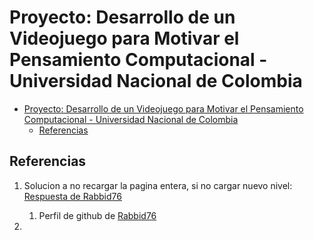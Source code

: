 # Proyecto: Desarrollo de un Videojuego para Motivar el Pensamiento Computacional - Universidad Nacional de Colombia

- [Proyecto: Desarrollo de un Videojuego para Motivar el Pensamiento Computacional - Universidad Nacional de Colombia](#proyecto-desarrollo-de-un-videojuego-para-motivar-el-pensamiento-computacional---universidad-nacional-de-colombia)
  - [Referencias](#referencias)

## Referencias

1. Solucion a no recargar la pagina entera, si no cargar nuevo nivel: [Respuesta de Rabbid76](https://stackoverflow.com/questions/61724523/reset-sketch-in-p5js)

   1. Perfil de github de [Rabbid76](https://github.com/Rabbid76)

2.
